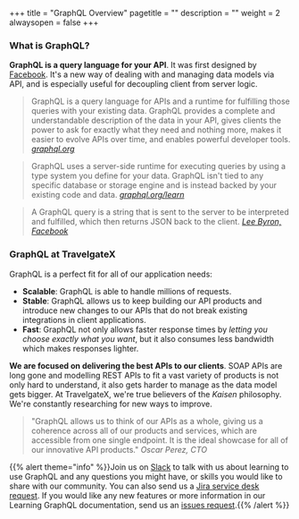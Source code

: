 +++
title = "GraphQL Overview"
pagetitle = ""
description = ""
weight = 2
alwaysopen = false
+++

### What is GraphQL?

**GraphQL is a query language for your API**. It was first designed by [Facebook](https://code.facebook.com/posts/1691455094417024/graphql-a-data-query-language/?utm_source=docs.travelgatex.com). It's a new way of dealing with and managing data models via API, and is especially useful for decoupling client from server logic.

>GraphQL is a query language for APIs and a runtime for fulfilling those queries with your existing data. GraphQL provides a complete and understandable description of the data in your API, gives clients the power to ask for exactly what they need and nothing more, makes it easier to evolve APIs over time, and enables powerful developer tools. <cite>[graphql.org](http://graphql.org/?utm_source=docs.travelgatex.com)</cite>

>GraphQL uses a server-side runtime for executing queries by using a type system you define for your data. GraphQL isn't tied to any specific database or storage engine and is instead backed by your existing code and data. <cite>[graphql.org/learn](http://graphql.org/learn?utm_source=docs.travelgatex.com)</cite>

>A GraphQL query is a string that is sent to the server to be interpreted and fulfilled, which then returns JSON back to the client. <cite>[Lee Byron, Facebook](https://code.facebook.com/posts/1691455094417024/graphql-a-data-query-language/?utm_source=docs.travelgatex.com)</cite>

### GraphQL at TravelgateX

GraphQL is a perfect fit for all of our application needs:

- **Scalable**: GraphQL is able to handle millions of requests.
- **Stable**: GraphQL allows us to keep building our API products and introduce new changes to our APIs that do not break existing integrations in client applications.
- **Fast**: GraphQL not only allows faster response times by *letting you choose exactly what you want*, but it also consumes less bandwidth which makes responses lighter.
 
**We are focused on delivering the best APIs to our clients**. SOAP APIs are long gone and modelling REST APIs to fit a vast variety of products is not only hard to understand, it also gets harder to manage as the data model gets bigger. At TravelgateX, we're true believers of the *Kaisen* philosophy. We're constantly researching for new ways to improve.

>"GraphQL allows us to think of our APIs as a whole, giving us a coherence across all of our products and services, which are accessible from one single endpoint. It is the ideal showcase for all of our innovative API products."
><cite>Oscar Perez, CTO</cite>

{{% alert theme="info" %}}Join us on [Slack](https://slack.travelgatex.com/) to talk with us about learning to use GraphQL and any questions you might have, or skills you would like to share with our community. You can also send us a [Jira service desk request](https://xmltravelgate.atlassian.net/servicedesk/customer/portal/7). If you would like any new features or more information in our Learning GraphQL documentation, send us an [issues request](https://github.com/travelgateX/Issue-tracker).{{% /alert %}}

